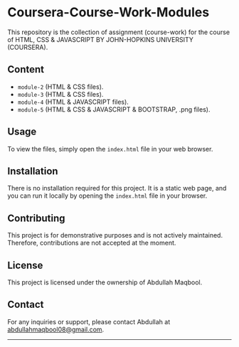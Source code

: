 # Coursera-Course-Work-Modules

This repository is the collection of assignment (course-work) for the course of HTML, CSS & JAVASCRIPT BY JOHN-HOPKINS UNIVERSITY (COURSERA).

## Content
- `module-2` (HTML & CSS files).
- `module-3` (HTML & CSS files).
- `module-4` (HTML & JAVASCRIPT files).
- `module-5` (HTML & CSS & JAVASCRIPT & BOOTSTRAP, .png files).

## Usage

To view the files, simply open the `index.html` file in your web browser.

## Installation

There is no installation required for this project. It is a static web page, and you can run it locally by opening the `index.html` file in your browser.

## Contributing

This project is for demonstrative purposes and is not actively maintained. Therefore, contributions are not accepted at the moment.

## License

This project is licensed under the ownership of Abdullah Maqbool.

## Contact

For any inquiries or support, please contact Abdullah at abdullahmaqbool08@gmail.com.

---
